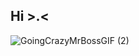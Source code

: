 ## Hi >.<

![GoingCrazyMrBossGIF (2)](https://github.com/user-attachments/assets/2ed12235-64f1-4ff1-81c5-d0084653bf7e)


<!--
**Niclas-vdp/Niclas-vdp** is a ✨ _special_ ✨ repository because its `README.md` (this file) appears on your GitHub profile.

Here are some ideas to get you started:

- 🔭 I’m currently working on ...
- 🌱 I’m currently learning ...
- 👯 I’m looking to collaborate on ...
- 🤔 I’m looking for help with ...
- 💬 Ask me about ...
- 📫 How to reach me: ...
- 😄 Pronouns: ...
- ⚡ Fun fact: ...
-->
